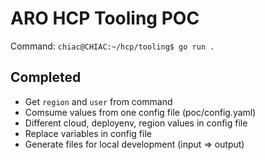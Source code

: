 # ARO HCP Tooling POC

Command: `chiac@CHIAC:~/hcp/tooling$ go run .`

## Completed
- Get `region` and `user` from command
- Comsume values from one config file (poc/config.yaml)
- Different cloud, deployenv, region values in config file
- Replace variables in config file
- Generate files for local development (input => output)